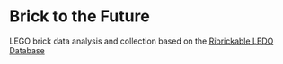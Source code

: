 # Brick to the Future
LEGO brick data analysis and collection based on the [Ribrickable LEDO Database](https://rebrickable.com/downloads/)

